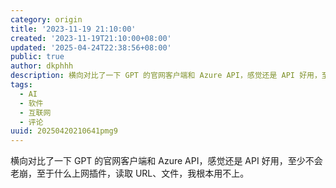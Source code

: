 ```yaml
---
category: origin
title: '2023-11-19 21:10:00'
created: '2023-11-19T21:10:00+08:00'
updated: '2025-04-24T22:38:56+08:00'
public: true
author: dkphhh
description: 横向对比了一下 GPT 的官网客户端和 Azure API，感觉还是 API 好用，至少不会老崩，至于什么上网插件……
tags:
  - AI
  - 软件
  - 互联网
  - 评论
uuid: 20250420210641pmg9
---
```


横向对比了一下 GPT 的官网客户端和 Azure API，感觉还是 API 好用，至少不会老崩，至于什么上网插件，读取 URL、文件，我根本用不上。

